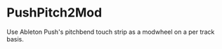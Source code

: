 PushPitch2Mod
=============

Use Ableton Push's pitchbend touch strip as a modwheel on a per track basis.
